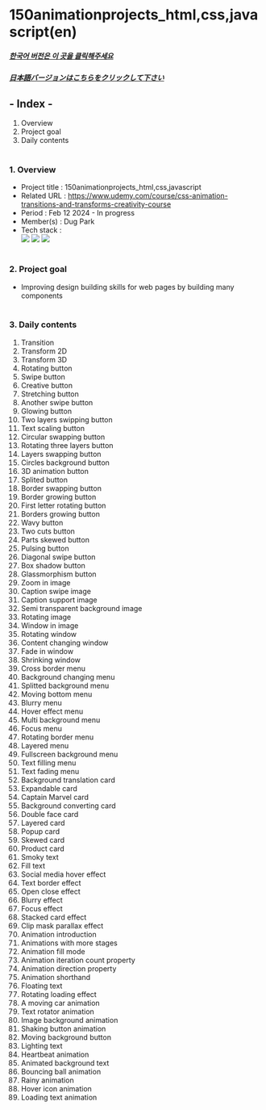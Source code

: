 # 150animationprojects_html,css,javascript(en)

##### [한국어 버전은 이 곳을 클릭해주세요](README.md)

##### [日本語バージョンはこちらをクリックして下さい](README_JP.md)

## - Index -

1. Overview
2. Project goal
3. Daily contents
   </br>
   </br>

### 1. Overview

- Project title : 150animationprojects_html,css,javascript
- Related URL : https://www.udemy.com/course/css-animation-transitions-and-transforms-creativity-course
- Period : Feb 12 2024 - In progress
- Member(s) : Dug Park
- Tech stack : </br>
  <img src="https://img.shields.io/badge/HTML5-E34F26?style=for-the-badge&logo=HTML5&logoColor=white">
  <img src="https://img.shields.io/badge/CSS3-1572B6?style=for-the-badge&logo=CSS3&logoColor=white">
  <img src="https://img.shields.io/badge/Javascript-F7DF1E?style=for-the-badge&logo=Javascript&logoColor=white">
  </br>
  </br>

### 2. Project goal

- Improving design building skills for web pages by building many components
  </br>
  </br>

### 3. Daily contents

1. Transition
2. Transform 2D
3. Transform 3D
4. Rotating button
5. Swipe button
6. Creative button
7. Stretching button
8. Another swipe button
9. Glowing button
10. Two layers swipping button
11. Text scaling button
12. Circular swapping button
13. Rotating three layers button
14. Layers swapping button
15. Circles background button
16. 3D animation button
17. Splited button
18. Border swapping button
19. Border growing button
20. First letter rotating button
21. Borders growing button
22. Wavy button
23. Two cuts button
24. Parts skewed button
25. Pulsing button
26. Diagonal swipe button
27. Box shadow button
28. Glassmorphism button
29. Zoom in image
30. Caption swipe image
31. Caption support image
32. Semi transparent background image
33. Rotating image
34. Window in image
35. Rotating window
36. Content changing window
37. Fade in window
38. Shrinking window
39. Cross border menu
40. Background changing menu
41. Splitted background menu
42. Moving bottom menu
43. Blurry menu
44. Hover effect menu
45. Multi background menu
46. Focus menu
47. Rotating border menu
48. Layered menu
49. Fullscreen background menu
50. Text filling menu
51. Text fading menu
52. Background translation card
53. Expandable card
54. Captain Marvel card
55. Background converting card
56. Double face card
57. Layered card
58. Popup card
59. Skewed card
60. Product card
61. Smoky text
62. Fill text
63. Social media hover effect
64. Text border effect
65. Open close effect
66. Blurry effect
67. Focus effect
68. Stacked card effect
69. Clip mask parallax effect
70. Animation introduction
71. Animations with more stages
72. Animation fill mode
73. Animation iteration count property
74. Animation direction property
75. Animation shorthand
76. Floating text
77. Rotating loading effect
78. A moving car animation
79. Text rotator animation
80. Image background animation
81. Shaking button animation
82. Moving background button
83. Lighting text
84. Heartbeat animation
85. Animated background text
86. Bouncing ball animation
87. Rainy animation
88. Hover icon animation
89. Loading text animation
